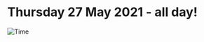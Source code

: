 # Thursday 27 May 2021 - all day!
![Time](https://github.com/rich-ctm/today/workflows/Time/badge.svg)
